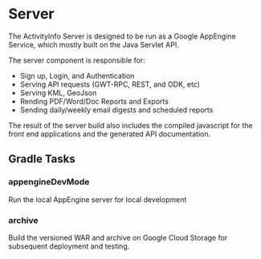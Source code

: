 
# Server

The ActivityInfo Server is designed to be run as a Google AppEngine 
Service, which mostly built on the Java Servlet API.

The server component is responsible for: 

* Sign up, Login, and Authentication
* Serving API requests (GWT-RPC, REST, and ODK, etc)
* Serving KML, GeoJson
* Rending PDF/Word/Doc Reports and Exports
* Sending daily/weekly email digests and scheduled reports

The result of the server build also includes the compiled javascript
for the front end applications and the generated API documentation.

## Gradle Tasks


### appengineDevMode

Run the local AppEngine server for local development

### archive

Build the versioned WAR and archive on Google Cloud Storage for subsequent
deployment and testing.

